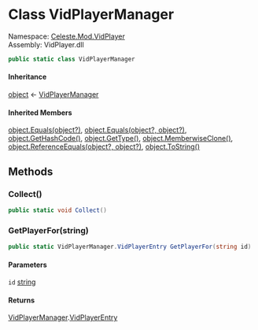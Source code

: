 # <a id="Celeste_Mod_VidPlayer_VidPlayerManager"></a> Class VidPlayerManager

Namespace: [Celeste.Mod.VidPlayer](Celeste.Mod.VidPlayer.md)  
Assembly: VidPlayer.dll  

```csharp
public static class VidPlayerManager
```

#### Inheritance

[object](https://learn.microsoft.com/dotnet/api/system.object) ← 
[VidPlayerManager](Celeste.Mod.VidPlayer.VidPlayerManager.md)

#### Inherited Members

[object.Equals\(object?\)](https://learn.microsoft.com/dotnet/api/system.object.equals\#system\-object\-equals\(system\-object\)), 
[object.Equals\(object?, object?\)](https://learn.microsoft.com/dotnet/api/system.object.equals\#system\-object\-equals\(system\-object\-system\-object\)), 
[object.GetHashCode\(\)](https://learn.microsoft.com/dotnet/api/system.object.gethashcode), 
[object.GetType\(\)](https://learn.microsoft.com/dotnet/api/system.object.gettype), 
[object.MemberwiseClone\(\)](https://learn.microsoft.com/dotnet/api/system.object.memberwiseclone), 
[object.ReferenceEquals\(object?, object?\)](https://learn.microsoft.com/dotnet/api/system.object.referenceequals), 
[object.ToString\(\)](https://learn.microsoft.com/dotnet/api/system.object.tostring)

## Methods

### <a id="Celeste_Mod_VidPlayer_VidPlayerManager_Collect"></a> Collect\(\)

```csharp
public static void Collect()
```

### <a id="Celeste_Mod_VidPlayer_VidPlayerManager_GetPlayerFor_System_String_"></a> GetPlayerFor\(string\)

```csharp
public static VidPlayerManager.VidPlayerEntry GetPlayerFor(string id)
```

#### Parameters

`id` [string](https://learn.microsoft.com/dotnet/api/system.string)

#### Returns

 [VidPlayerManager](Celeste.Mod.VidPlayer.VidPlayerManager.md).[VidPlayerEntry](Celeste.Mod.VidPlayer.VidPlayerManager.VidPlayerEntry.md)

